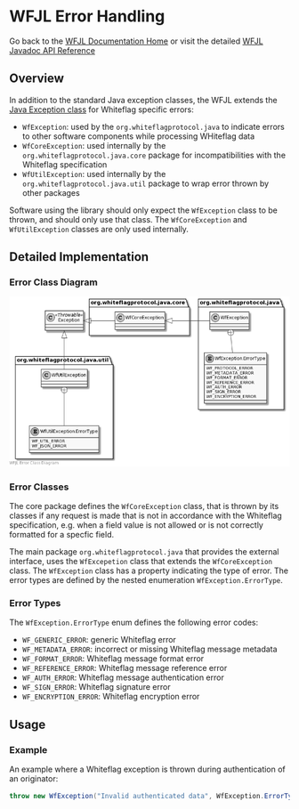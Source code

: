 # WFJL Error Handling

Go back to the [WFJL Documentation Home](../index.md) or visit
the detailed [WFJL Javadoc API Reference](../javadoc)

## Overview

In addition to the standard Java exception classes, the WFJL extends the
[Java Exception class](https://docs.oracle.com/javase/8/docs/api/java/lang/Exception.html)
for Whiteflag specific errors:

* `WfException`: used by the `org.whiteflagprotocol.java` to indicate errors to other software components while processing WHiteflag data
* `WfCoreException`: used internally by the `org.whiteflagprotocol.java.core` package for incompatibilities with the Whiteflag specification
* `WfUtilException`: used internally by the `org.whiteflagprotocol.java.util` package to wrap error thrown by other packages

Software using the library should only expect the `WfException` class to be
thrown, and should only use that class. The `WfCoreException` and
`WfUtilException` classes are only used internally.

## Detailed Implementation

### Error Class Diagram

![WFJL Error Class Diagram](../uml/errors.png)

### Error Classes

The core package defines the `WfCoreException` class, that is thrown by its
classes if any request is made that is not in accordance with the Whiteflag
specification, e.g. when a field value is not allowed or is not correctly
formatted for a specfic field.

The main package `org.whiteflagprotocol.java` that provides the external interface,
uses the `WfExcepetion` class that extends the `WfCoreException` class. The
`WfException` class has a property indicating the type of error. The error
types are defined by the nested enumeration `WfException.ErrorType`.

### Error Types

The `WfException.ErrorType` enum defines the following error codes:

* `WF_GENERIC_ERROR`: generic Whiteflag error
* `WF_METADATA_ERROR`: incorrect or missing Whiteflag message metadata
* `WF_FORMAT_ERROR`: Whiteflag message format error
* `WF_REFERENCE_ERROR`: Whiteflag message reference error
* `WF_AUTH_ERROR`: Whiteflag message authentication error
* `WF_SIGN_ERROR`: Whiteflag signature error
* `WF_ENCRYPTION_ERROR`: Whiteflag encryption error

## Usage

### Example

An example where a Whiteflag exception is thrown during authentication
of an originator:

```java
throw new WfException("Invalid authenticated data", WfException.ErrorType.WF_AUTH_ERROR);
```
